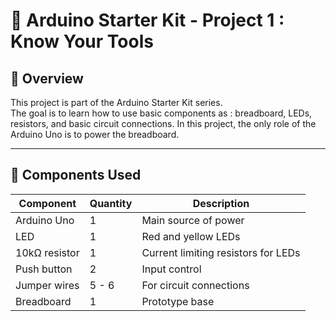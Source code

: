 # 🔌 Arduino Starter Kit - Project 1 : Know Your Tools

## 🧠 Overview
This project is part of the Arduino Starter Kit series.  
The goal is to learn how to use basic components as : breadboard, LEDs, resistors, and basic circuit connections.
In this project, the only role of the Arduino Uno is to power the breadboard.

---

## 🧰 Components Used
| Component | Quantity | Description |
|------------|-----------|-------------|
| Arduino Uno | 1 | Main source of power |
| LED | 1 | Red and yellow LEDs |
| 10kΩ resistor | 1 | Current limiting resistors for LEDs |
| Push button | 2 | Input control |
| Jumper wires | 5 - 6 | For circuit connections |
| Breadboard | 1 | Prototype base |



